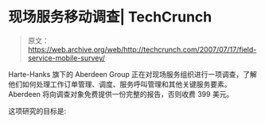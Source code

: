 # 现场服务移动调查| TechCrunch

> 原文：<https://web.archive.org/web/http://techcrunch.com/2007/07/17/field-service-mobile-survey/>

Harte-Hanks 旗下的 Aberdeen Group 正在对现场服务组织进行一项调查，了解他们如何处理工作订单管理、调度、服务呼叫管理和其他关键服务要素。Aberdeen 将向调查对象免费提供一份完整的报告，否则收费 399 美元。

这项研究的目标是: